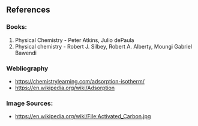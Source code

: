 ## References

### Books:
 
1. Physical Chemistry - Peter Atkins, Julio dePaula
2. Physical chemistry - Robert J. Silbey, Robert A. Alberty, Moungi Gabriel Bawendi

### Webliography
- https://chemistrylearning.com/adsorption-isotherm/
- https://en.wikipedia.org/wiki/Adsorption

### Image Sources:
- https://en.wikipedia.org/wiki/File:Activated_Carbon.jpg

